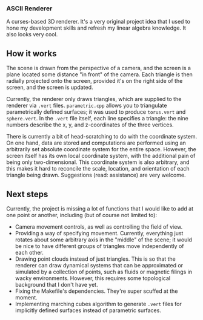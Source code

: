 ### ASCII Renderer 

A curses-based 3D renderer. It's a very original project idea that I used to hone my development skills and refresh my linear algebra knowledge. It also looks very cool. 

## How it works 

The scene is drawn from the perspective of a camera, and the screen is a plane located some distance "in front" of the camera. Each triangle is then radially projected onto the screen, provided it's on the right side of the screen, and the screen is updated. 

Currently, the renderer only draws triangles, which are supplied to the renderer via `.vert` files. `parametric.cpp` allows you to triangulate parametrically defined surfaces; it was used to produce `torus.vert` and `sphere.vert`. In the `.vert` file itself, each line specifies a triangle: the nine numbers describe the x, y, and z-coordinates of the three vertices. 

There is currently a bit of head-scratching to do with the coordinate system. On one hand, data are stored and computations are performed using an arbitrarily set absolute coordinate system for the entire space. However, the screen itself has its own local coordinate system, with the additional pain of being only two-dimensional. This coordinate system is also arbitrary, and this makes it hard to reconcile the scale, location, and orientation of each triangle being drawn. Suggestions (read: assistance) are very welcome. 

## Next steps 

Currently, the project is missing a lot of functions that I would like to add at one point or another, including (but of course not limited to): 

 - Camera movement controls, as well as controlling the field of view. 
 - Providing a way of specifying movement. Currently, everything just rotates about some arbitrary axis in the "middle" of the scene; it would be nice to have different groups of triangles move independently of each other. 
 - Drawing point clouds instead of just triangles. This is so that the renderer can draw dynamical systems that can be approximated or simulated by a collection of points, such as fluids or magnetic filings in wacky environments. However, this requires some topological background that I don't have yet. 
 - Fixing the Makefile's dependencies. They're super scuffed at the moment. 
 - Implementing marching cubes algorithm to generate `.vert` files for implicitly defined surfaces instead of parametric surfaces. 
